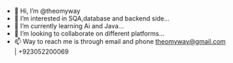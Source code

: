 - 👋 Hi, I’m @theomyway
- 👀 I’m interested in SQA,database and backend side...
- 🌱 I’m currently learning Ai and Java...
- 💞️ I’m looking to collaborate on different platforms...
- 📫 Way to reach me is through email and phone theomyway@gmail.com | +923052200069

<!---
theomyway/theomyway is a ✨ special ✨ repository because its `README.md` (this file) appears on your GitHub profile.
You can click the Preview link to take a look at your changes.
--->
